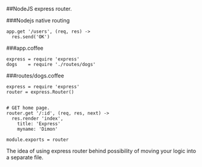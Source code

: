 ##NodeJS express router.


###Nodejs native routing

    app.get '/users', (req, res) ->
      res.send('OK')  


###app.coffee

    express = require 'express'
    dogs    = require './routes/dogs'
    
    
###routes/dogs.coffee


    express = require 'express'
    router = express.Router()


    # GET home page.
    router.get '/:id', (req, res, next) ->  
      res.render 'index',
        title: 'Express'
        myname: 'Dimon'

    module.exports = router

The idea of using express router behind possibility of moving your logic into a separate file. 